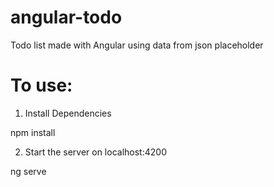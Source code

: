 # angular-todo
Todo list made with Angular using data from json placeholder

# To use: 
1. Install Dependencies

npm install

2. Start the server on localhost:4200

ng serve

